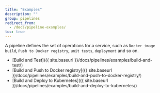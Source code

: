 ```yaml
---
title: "Examples"
description: ""
group: pipelines
redirect_from:
  - /docs/pipeline-examples/
toc: true
---
```

A pipeline defines the set of operations for a service, such as `Docker image build`, `Push to Docker registry`, `unit tests`, `deployment` and so on.
- [Build and Test]({{ site.baseurl }}/docs/pipelines/examples/build-and-test/) 
- [Build and Push to Docker registry]({{ site.baseurl }}/docs/pipelines/examples/build-and-push-to-docker-registry/) 
- [Build and Deploy to Kubernetes]({{ site.baseurl }}/docs/pipelines/examples/build-and-deploy-to-kubernetes/)
